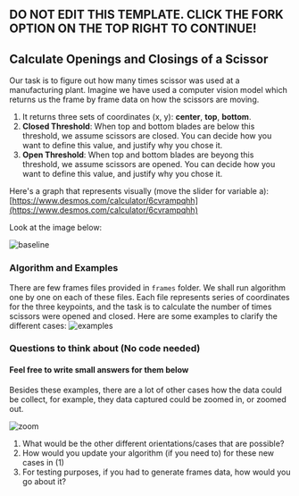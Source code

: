 ## DO NOT EDIT THIS TEMPLATE. CLICK THE FORK OPTION ON THE TOP RIGHT TO CONTINUE!

## Calculate Openings and Closings of a Scissor

Our task is to figure out how many times scissor was used at a manufacturing plant. Imagine we have used a computer vision model which returns us the frame by frame data on how the scissors are moving.

1. It returns three sets of coordinates (x, y): **center**, **top**, **bottom**.
2. **Closed Threshold**: When top and bottom blades are below this threshold, we assume scissors are closed. You can decide how you want to define this value, and justify why you chose it.
3. **Open Threshold**: When top and bottom blades are beyong this threshold, we assume scissors are opened. You can decide how you want to define this value, and justify why you chose it.

Here's a graph that represents visually (move the slider for variable a): [https://www.desmos.com/calculator/6cvrampqhh](https://www.desmos.com/calculator/6cvrampqhh)

Look at the image below:

![baseline](https://i.imgur.com/QgTZoJj.png)

### Algorithm and Examples

There are few frames files provided in `frames` folder. We shall run algorithm one by one on each of these files. Each file represents series of coordinates for the three keypoints, and the task is to calculate the number of times scissors were opened and closed. Here are some examples to clarify the different cases:
![examples](https://i.imgur.com/mi5Ia1s.png)

### Questions to think about (No code needed)

#### Feel free to write small answers for them below

Besides these examples, there are a lot of other cases how the data could be collect, for example, they data captured could be zoomed in, or zoomed out.

![zoom](https://i.imgur.com/bqvBXr6.png)

1. What would be the other different orientations/cases that are possible?
2. How would you update your algorithm (if you need to) for these new cases in (1)
3. For testing purposes, if you had to generate frames data, how would you go about it?
